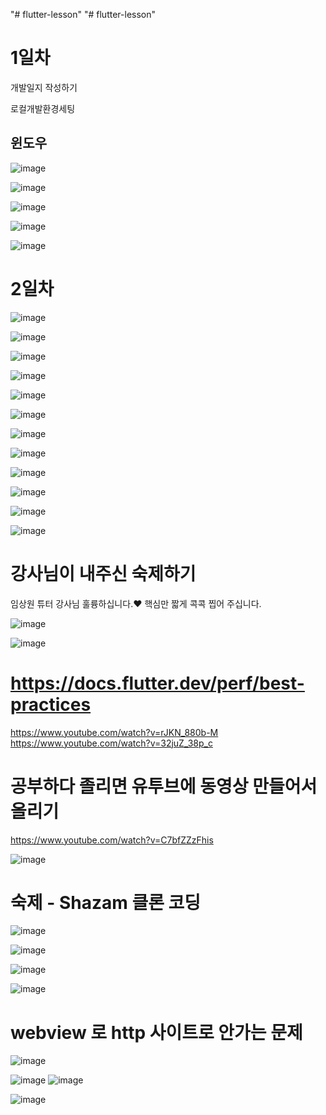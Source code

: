 "# flutter-lesson" 
"# flutter-lesson" 



# 1일차
개발일지 작성하기


로컬개발환경세팅
## 윈도우
 ![image](https://github.com/sangbinlee/flutter-lesson/assets/4024414/4d9132bb-9c9b-426d-8614-3c0d80dbf05c)



![image](https://github.com/sangbinlee/flutter-lesson/assets/4024414/8eb1569b-5550-4420-aaeb-c57a8c4e40b4)




![image](https://github.com/sangbinlee/flutter-lesson/assets/4024414/dbf45893-47f2-4253-9cac-96306e1c5352)


![image](https://github.com/sangbinlee/flutter-lesson/assets/4024414/74576768-a5a8-408b-a2ec-d69b782ebb2e)


![image](https://github.com/sangbinlee/flutter-lesson/assets/4024414/9d5423c4-e685-4acd-b703-a2e9af9284b2)


# 2일차



![image](https://github.com/sangbinlee/flutter-lesson/assets/4024414/44136176-b3f6-476f-af30-d9635ac76563)

![image](https://github.com/sangbinlee/flutter-lesson/assets/4024414/805899f4-b609-4b14-90aa-1ca7bf6b27e0)




![image](https://github.com/sangbinlee/flutter-lesson/assets/4024414/acab0043-77c6-4951-9c07-dc68b6ab81f5)




![image](https://github.com/sangbinlee/flutter-lesson/assets/4024414/90a8d86c-a83c-4ce2-9694-54fec88d6478)




![image](https://github.com/sangbinlee/flutter-lesson/assets/4024414/11347778-3c69-422a-85cd-b6769e665cc8)










![image](https://github.com/sangbinlee/flutter-lesson/assets/4024414/35056426-73e7-4eb7-b800-6c40d173cb04)



![image](https://github.com/sangbinlee/flutter-lesson/assets/4024414/12bf28fe-fa5d-4d17-9f96-65d6528a2673)



![image](https://github.com/sangbinlee/flutter-lesson/assets/4024414/cc6c7ec2-49da-4204-a3df-390bf9629d00)


![image](https://github.com/sangbinlee/flutter-lesson/assets/4024414/5e645d59-3cdf-417b-acdd-8ea6a49d326e)


![image](https://github.com/sangbinlee/flutter-lesson/assets/4024414/6d149494-a2f1-4a46-875c-f94045bc8074)





![image](https://github.com/sangbinlee/flutter-lesson/assets/4024414/796fc699-79e9-44cd-af25-52e18422a65a)




![image](https://github.com/sangbinlee/flutter-lesson/assets/4024414/0b7d2855-d97c-4495-a4d7-51f1297a3cfe)





# 강사님이 내주신 숙제하기 
임상원 튜터 강사님 훌륭하십니다.❤️ 핵심만 짧게 콕콕 찝어 주십니다.  

![image](https://github.com/sangbinlee/flutter-lesson/assets/4024414/49f71b48-17c7-4c8e-b66d-78a2569de2bf)



![image](https://github.com/sangbinlee/flutter-lesson/assets/4024414/ab34f12d-2907-4b22-abf8-44696462f544)








# https://docs.flutter.dev/perf/best-practices


https://www.youtube.com/watch?v=rJKN_880b-M
https://www.youtube.com/watch?v=32juZ_38p_c




 # 공부하다 졸리면  유투브에 동영상 만들어서 올리기
 https://www.youtube.com/watch?v=C7bfZZzFhis


 

![image](https://github.com/sangbinlee/flutter-lesson/assets/4024414/6071e3a3-6667-498a-9b6e-2f3b49815b35)






# 숙제 - Shazam 클론 코딩


![image](https://github.com/sangbinlee/flutter-lesson/assets/4024414/e2195d60-103c-466e-aa39-65f576fa648c)




![image](https://github.com/sangbinlee/flutter-lesson/assets/4024414/5e3bf1ee-5398-4e16-9df2-9b338992128b)


 
 
 ![image](https://github.com/sangbinlee/flutter-lesson/assets/4024414/159c19e6-cd98-49bc-a900-260049926d34)



![image](https://github.com/sangbinlee/flutter-lesson/assets/4024414/3f19c5bc-5e26-4c24-ac46-9d30ffe37459)





# webview 로 http 사이트로 안가는 문제

![image](https://github.com/user-attachments/assets/c8f1e5f2-46db-48de-a6f6-23ba7c7a0e9f)

 

![image](https://github.com/user-attachments/assets/1028766c-b6a1-48cc-bbd4-31612a431b68)
![image](https://github.com/user-attachments/assets/2ed13c05-91cb-4573-9899-c72e8c97f5cd)

![image](https://github.com/user-attachments/assets/c34b5875-50b1-49a8-b9f0-e328ae325c26)
